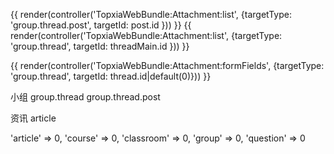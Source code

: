 {{ render(controller('TopxiaWebBundle:Attachment:list', {targetType: 'group.thread.post', targetId: post.id })) }}
{{ render(controller('TopxiaWebBundle:Attachment:list', {targetType: 'group.thread', targetId: threadMain.id })) }}

{{ render(controller('TopxiaWebBundle:Attachment:formFields', {targetType: 'group.thread', targetId: thread.id|default(0)})) }}


小组
group.thread
group.thread.post

资讯
article

'article' => 0, 'course' => 0, 'classroom' => 0, 'group' => 0, 'question' => 0